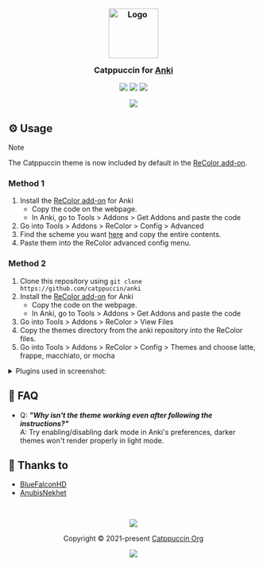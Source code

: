 <h3 align="center">
	<img src="https://raw.githubusercontent.com/catppuccin/catppuccin/main/assets/logos/exports/1544x1544_circle.png" width="100" alt="Logo"/><br/>
	<img src="https://raw.githubusercontent.com/catppuccin/catppuccin/main/assets/misc/transparent.png" height="30" width="0px"/>
	Catppuccin for <a href="https://apps.ankiweb.net/">Anki</a>
	<img src="https://raw.githubusercontent.com/catppuccin/catppuccin/main/assets/misc/transparent.png" height="30" width="0px"/>
</h3>

<p align="center">
	<a href="https://github.com/catppuccin/anki/stargazers"><img src="https://img.shields.io/github/stars/catppuccin/anki?colorA=363a4f&colorB=b7bdf8&style=for-the-badge"></a>
	<a href="https://github.com/catppuccin/anki/issues"><img src="https://img.shields.io/github/issues/catppuccin/anki?colorA=363a4f&colorB=f5a97f&style=for-the-badge"></a>
	<a href="https://github.com/catppuccin/anki/contributors"><img src="https://img.shields.io/github/contributors/catppuccin/anki?colorA=363a4f&colorB=a6da95&style=for-the-badge"></a>
</p>

<p align="center">
	<img src="./assets/preview.png">
</p>

## ⚙️ Usage

> [!NOTE]
> The Catppuccin theme is now included by default in the [ReColor add-on](https://ankiweb.net/shared/info/688199788).

### Method 1
1. Install the [ReColor add-on](https://ankiweb.net/shared/info/688199788) for Anki
	- Copy the code on the webpage.
	- In Anki, go to Tools > Addons > Get Addons and paste the code
2. Go into Tools > Addons > ReColor > Config > Advanced
3. Find the scheme you want [here](https://github.com/catppuccin/anki/tree/main/themes/) and copy the entire contents.
4. Paste them into the ReColor advanced config menu.

### Method 2
1. Clone this repository using `git clone https://github.com/catppuccin/anki`
2. Install the [ReColor add-on](https://ankiweb.net/shared/info/688199788) for Anki
	- Copy the code on the webpage.
	- In Anki, go to Tools > Addons > Get Addons and paste the code
3. Go into Tools > Addons > ReColor > View Files
4. Copy the themes directory from the anki repository into the ReColor files.
5. Go into Tools > Addons > ReColor > Config > Themes and choose latte, frappe, macchiato, or mocha
<details>
	<summary>Plugins used in screenshot:</summary>
	<ul>
		<li>Ankicord - Discord RPC.</li>
		<li>Button Colours Good Again - Change button colors. </li>
		<li>Change Interface Font - Change interface font. (**Inter** for the screenshots) </li>
		<li>Clickable Tags v20 - Make tags clickable.</li>
    <li>CrowdAnki - Use decks hosted on the web.</li>
    <li>Custom Background Image and Gear Icon - Change the background image of Anki. (disabled in screenshot)</li>
    <li>Editor Live Preview - Generates a live preview of the card while in the editor.</li>
    <li>Image Occlusion Enchanced for Anki 21 - Converts images into questions using labels.</li>
    <li>More Decks Stats and Time Left - Advanced statistics.</li>
    <li>Quizlet to Anki 21 Importer with audio support - Import Quizlets and the TTS.</li>
    <li>ReColor - Theming the application.</li>
    <li>Review Heatmap - Show a Github-like heatmap of cards reviewed per day.</li>
    <li>True Retention - Shows retention rate for mature cards.</li>
    <li>Wrapper meta-addons - Adds custom buttons for adding wrapper tags in the editor.</li>
	</ul>
</details>

## 🙋 FAQ

-	Q: **_"Why isn't the theme working even after following the instructions?"_**\
	A: Try enabling/disabling dark mode in Anki's preferences, darker themes won't render properly in light mode.

## 💝 Thanks to

- [BlueFalconHD](https://github.com/bluefalconhd)
- [AnubisNekhet](https://github.com/AnubisNekhet)

&nbsp;

<p align="center">
	<img src="https://raw.githubusercontent.com/catppuccin/catppuccin/main/assets/footers/gray0_ctp_on_line.svg?sanitize=true" />
</p>

<p align="center">
	Copyright &copy; 2021-present <a href="https://github.com/catppuccin" target="_blank">Catppuccin Org</a>
</p>

<p align="center">
	<a href="https://github.com/catppuccin/catppuccin/blob/main/LICENSE"><img src="https://img.shields.io/static/v1.svg?style=for-the-badge&label=License&message=MIT&logoColor=d9e0ee&colorA=363a4f&colorB=b7bdf8"/></a>
</p>
